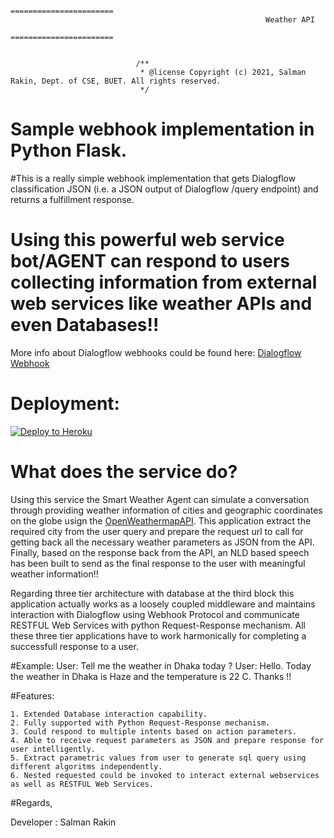 

														=======================
														     Weather API
														=======================

														
								/**
								 * @license Copyright (c) 2021, Salman Rakin, Dept. of CSE, BUET. All rights reserved.
								 */											



# Sample webhook implementation in Python Flask.

#This is a really simple webhook implementation that gets Dialogflow classification JSON (i.e. a JSON output of Dialogflow /query endpoint) 
and returns a fulfillment response.

# Using this powerful web service bot/AGENT can respond to users collecting information from external web services like weather APIs and even Databases!!

More info about Dialogflow webhooks could be found here:
[Dialogflow Webhook](https://dialogflow.com/docs/fulfillment#webhook)

# Deployment:
[![Deploy to Heroku](https://www.herokucdn.com/deploy/button.svg)](https://heroku.com/deploy)

# What does the service do?

Using this service the Smart Weather Agent can simulate a conversation through providing weather information of cities and geographic coordinates on the globe
usign the [OpenWeathermapAPI](https://openweathermap.org/api). This application extract the required city from the user query and prepare the request url to call 
for getting back all the necessary weather parameters as JSON from the API. Finally, based on the response back from the API, an NLD based speech has been built 
to send as the final response to the user with meaningful weather information!!

Regarding three tier architecture with database at the third block this application actually works as a loosely coupled middleware and maintains interaction with Dialogflow using Webhook Protocol 
and communicate RESTFUL Web Services with python Request-Response mechanism. All these three tier applications have to work harmonically 
for completing a successfull response to a user.

#Example:
User: Tell me the weather in Dhaka today  ? 
User: Hello. Today the weather in Dhaka is Haze and the temperature is 22 C. Thanks !! 

#Features:

	1. Extended Database interaction capability.
	2. Fully supported with Python Request-Response mechanism.
	3. Could respond to multiple intents based on action parameters.
	4. Able to receive request parameters as JSON and prepare response for user intelligently. 
	5. Extract parametric values from user to generate sql query using different algoritms independently. 
	6. Nested requested could be invoked to interact external webservices as well as RESTFUL Web Services.

	
	
	
#Regards, 

Developer : Salman Rakin

	


